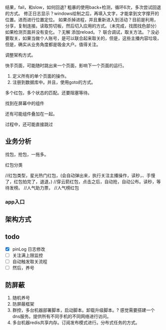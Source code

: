结果，fail，和slow，如何回退? 粗暴的使用back+检测，循环6次，多次尝试回退的方式。
修正日志显示？windows绘制之后，再填入文字，才能拿到文字撑开的位置。进而进行位置定位。
如果杀掉进程，并且重新进入到活动？目前是利用，分享，复制连接。读取剪切板，然后切入应用的方式。（未完成，找图找色部分）
如果检测页面并没有变化。？无解
添加reload。？
联合调试，取关方法。？没必要取关，如果当做个人账号，是可以联合起来取关的，但是，这些主播内容垃圾，但是，确实从业务角度都是吸金大户。值得关注。

调整架构方式。

快手页面，可能随时跳出来一个页面，影响下一个页面的运行。

1. 定义所有的单个页面的操作。
2. 注册到数据库中。并且，使用goto的方式。

多个红包，多个状态的匹配。还要阻塞等待。

找到在屏幕中的组件

还有可能组件叠加在一起。

过程中，还可能直接跳过

## 业务分析
找包，抢包，一拖多。

红包分类

//红包类型，星光热门红包，(会自动弹出来，执行关注主播操作，读秒，、手慢了，红包拍完了，退退，)
//穿云箭红包，点击之后，自动抢，自动公布。读秒，等待发榜。
//人气助力票，
//人气榜红包

### app入口

## 架构方式

## todo
- [x] pinLog 日志修改
- [ ] 关注满上限监控
- [ ] 自动触发取关流程
- [ ] 然后，养号

## 防屏蔽
1. 随机养号
2. 防屏蔽框架
3. 群控，多台机器部署脚本，启动脚本。卸载升级脚本。? 感觉需要搭建一个dns服务。提供所有不同手机的不同网络进行访问。
4. 多台机器redis共享内存。订阅发布模式进行。分布式任务的方式。
